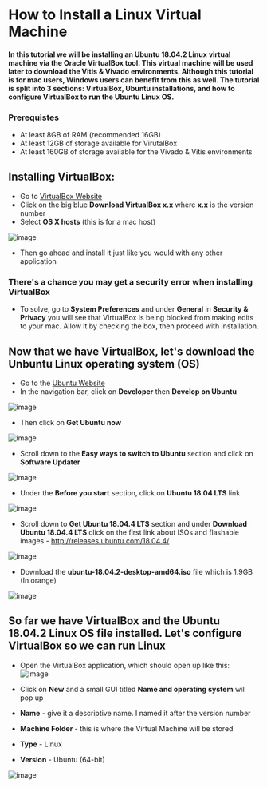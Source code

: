 # How to Install a Linux Virtual Machine 
#### In this tutorial we will be installing an Ubuntu 18.04.2 Linux virtual machine via the Oracle VirtualBox tool. This virtual machine will be used later to download the Vitis & Vivado environments. Although this tutorial is for mac users, Windows users can benefit from this as well. The tutorial is split into 3 sections: VirtualBox, Ubuntu installations, and how to configure VirtualBox to run the Ubuntu Linux OS.

### Prerequistes
* At least 8GB of RAM (recommended 16GB)
* At least 12GB of storage available for VirutalBox
* At least 160GB of storage available for the Vivado & Vitis environments


## Installing VirtualBox:
* Go to [VirtualBox Website](https://www.virtualbox.org/)
* Click on the big blue **Download VirtualBox x.x** where **x.x** is the version number
* Select **OS X hosts** (this is for a mac host)

![image](https://user-images.githubusercontent.com/49121005/109451227-97389580-7a12-11eb-90b2-05fa507061fc.png)


* Then go ahead and install it just like you would with any other application


### There's a chance you may get a security error when installing VirtualBox
  * To solve, go to **System Preferences** and under **General** in **Security & Privacy** you will see that VirtualBox is being blocked from making edits to your  mac. Allow it by checking the box, then proceed with installation.



## Now that we have VirtualBox, let's download the Unbuntu Linux operating system (OS)
* Go to the [Ubuntu Website](https://ubuntu.com/)
* In the navigation bar, click on **Developer** then **Develop on Ubuntu**

![image](https://user-images.githubusercontent.com/49121005/109452930-6b1f1380-7a16-11eb-882a-e174d46e9fb3.png)

* Then click on **Get Ubuntu now**

![image](https://user-images.githubusercontent.com/49121005/109453018-a4f01a00-7a16-11eb-9d14-8489adc99f31.png)

* Scroll down to the **Easy ways to switch to Ubuntu** section and click on **Software Updater**

![image](https://user-images.githubusercontent.com/49121005/109454351-a96a0200-7a19-11eb-9c6e-770c7d4fd75f.png)

* Under the **Before you start** section, click on **Ubuntu 18.04 LTS** link

![image](https://user-images.githubusercontent.com/49121005/109454575-24cbb380-7a1a-11eb-853b-4e18b9f32045.png)

* Scroll down to **Get Ubuntu 18.04.4 LTS** section and under **Download Ubuntu 18.04.4 LTS** click on the first link about ISOs and flashable images - http://releases.ubuntu.com/18.04.4/

![image](https://user-images.githubusercontent.com/49121005/109455027-47120100-7a1b-11eb-8e30-7436ffc86f97.png)

* Download the **ubuntu-18.04.2-desktop-amd64.iso** file which is 1.9GB (In orange)

![image](https://user-images.githubusercontent.com/49121005/109455410-2c8c5780-7a1c-11eb-915f-8d15d1d6e950.png)



## So far we have VirtualBox and the Ubuntu 18.04.2 Linux OS file installed. Let's configure VirtualBox so we can run Linux

* Open the VirtualBox application, which should open up like this:
![image](https://user-images.githubusercontent.com/49121005/109455782-f7343980-7a1c-11eb-9453-4233420c1bfa.png)

* Click on **New** and a small GUI titled **Name and operating system** will pop up
 * **Name** - give it a descriptive name. I named it after the version number
 * **Machine Folder** - this is where the Virtual Machine will be stored
 * **Type** - Linux
 * **Version** - Ubuntu (64-bit)
 
![image](https://user-images.githubusercontent.com/49121005/109456021-89d4d880-7a1d-11eb-9565-d2a9301eb87c.png)


